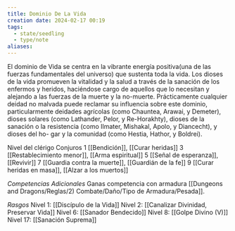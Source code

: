 ```yaml
---
title: Dominio De La Vida
creation date: 2024-02-17 00:19
tags:
  - state/seedling
  - type/note
aliases:
---
```

El dominio de Vida se centra en la vibrante energía positiva(una de las fuerzas fundamentales del
universo) que sustenta toda la vida. Los dioses de la vida promueven la vitalidad y la salud a través de la sanación de los enfermos y heridos, haciéndose cargo de aquellos que lo necesitan y alejando a las fuerzas de la muerte y la no-muerte.
Prácticamente cualquier deidad no malvada puede reclamar su influencia sobre este dominio,
particularmente deidades agrícolas (como Chauntea, Arawai, y Demeter), dioses solares (como
Lathander, Pelor, y Re-Horakhty), dioses de la sanación o la resistencia (como Ilmater, Mishakal,
Apolo, y Diancecht), y dioses del ho- gar y la comunidad (como Hestia, Hathor, y Boldrei).


Nivel del clérigo           Conjuros
       1                          [[Bendición]], [[Curar heridas]]
       3                         [[Restablecimiento menor]], [[Arma espiritual]]
       5                         [[Señal de esperanza]], [[Revivir]]
       7                         [[Guardia contra la muerte]], [[Guardián de la fe]]
       9                         [[Curar heridas en masa]], [[Alzar a los muertos]]


*Competencias Adicionales*
Ganas competencia con armadura [[Dungeons and Dragons/Reglas/2) Combate/Daño/Tipo de Armadura/Pesada]].



*Rasgos*
Nivel 1: [[Discípulo de la Vida]]
Nivel 2: [[Canalizar Divinidad, Preservar Vida]]
Nivel 6: [[Sanador Bendecido]]
Nivel 8: [[Golpe Divino (V)]]
Nivel 17: [[Sanación Suprema]]